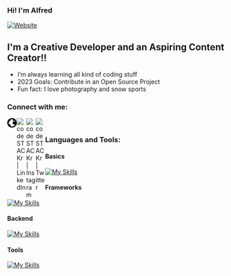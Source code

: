 ### Hi! I'm Alfred

[![Website](https://img.shields.io/website?label=alfredtomo.dev&style=plastic&url=https%3A%2F%2Falfredhutomo.vercel.app)](https://alfredtomo.dev)

## I'm a Creative Developer and an Aspiring Content Creator!!

-   I’m always learning all kind of coding stuff
-   2023 Goals: Contribute in an Open Source Project
-   Fun fact: I love photography and snow sports

### Connect with me:

[<img align="left" alt="codeSTACKr.com" width="22px" src="https://raw.githubusercontent.com/iconic/open-iconic/master/svg/globe.svg" />][website]

[<img align="left" alt="codeSTACKr | LinkedIn" width="22px" src="https://cdn.jsdelivr.net/npm/simple-icons@v3/icons/linkedin.svg"  />][linkedin]

[<img align="left" alt="codeSTACKr | Instagram" width="22px" src="https://cdn.jsdelivr.net/npm/simple-icons@v3/icons/instagram.svg" />][instagram]

[<img align="left" alt="codeSTACKr | Twitter" width="22px" src="https://cdn.jsdelivr.net/npm/simple-icons@v3/icons/twitter.svg" />][twitter]

<br />

### Languages and Tools:

#### Basics

[![My Skills](https://skillicons.dev/icons?i=html,css,sass,js,ts)](https://skillicons.dev)

#### Frameworks

[![My Skills](https://skillicons.dev/icons?i=react,nextjs)](https://skillicons.dev)

#### Backend

[![My Skills](https://skillicons.dev/icons?i=nodejs,java,spring,python,graphql,mysql,postgres)](https://skillicons.dev)

#### Tools

[![My Skills](https://skillicons.dev/icons?i=git,vscode,figma,ps)](https://skillicons.dev)

<br />

[website]: https://alfredtomo.dev
[twitter]: https://twitter.com/alfredhutomo
[instagram]: https://instagram.com/alfredhutomo
[linkedin]: https://linkedin.com/in/alfred-hutomo
